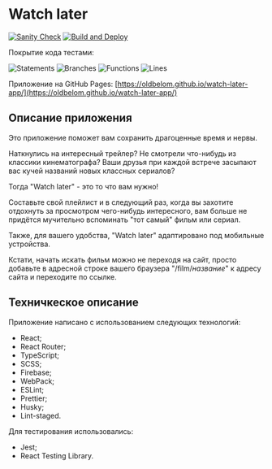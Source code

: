# Watch later

[![Sanity Check](https://github.com/oldbelom/watch-later-app/actions/workflows/sanity-check.yml/badge.svg)](https://github.com/oldbelom/watch-later-app/actions/workflows/sanity-check.yml)
[![Build and Deploy](https://github.com/oldbelom/watch-later-app/actions/workflows/deploy.yml/badge.svg)](https://github.com/oldbelom/watch-later-app/actions/workflows/deploy.yml)

Покрытие кода тестами:

![Statements](https://img.shields.io/badge/statements-92.66%25-green.svg) ![Branches](https://img.shields.io/badge/branches-81.25%25-green.svg) ![Functions](https://img.shields.io/badge/functions-91.42%25-green.svg) ![Lines](https://img.shields.io/badge/lines-92.52%25-green.svg)

Приложение на GitHub Pages: [https://oldbelom.github.io/watch-later-app/](https://oldbelom.github.io/watch-later-app/)

## Описание приложения

Это приложение поможет вам сохранить драгоценные время и нервы.

Наткнулись на интересный трейлер? Не смотрели что-нибудь из классики
кинематографа? Ваши друзья при каждой встрече засыпают вас кучей
названий новых классных сериалов?

Тогда "Watch later" - это то что вам нужно!

Составьте свой плейлист и в следующий раз, когда вы захотите отдохнуть
за просмотром чего-нибудь интересного, вам больше не придётся мучительно
вспоминать "тот самый" фильм или сериал.

Также, для вашего удобства, "Watch later" адаптировано под
мобильные устройства.

Кстати, начать искать фильм можно не переходя на сайт, просто добавьте в
адресной строке вашего браузера "/film/_название_"
к адресу сайта и переходите по ссылке.

## Техничкеское описание

Приложение написано с использованием следующих технологий:

- React;
- React Router;
- TypeScript;
- SCSS;
- Firebase;
- WebPack;
- ESLint;
- Prettier;
- Husky;
- Lint-staged.

Для тестирования использовались:

- Jest;
- React Testing Library.
